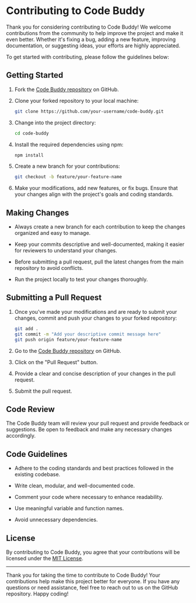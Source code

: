 # Contributing to Code Buddy

Thank you for considering contributing to Code Buddy! We welcome contributions from the community to help improve the project and make it even better. Whether it's fixing a bug, adding a new feature, improving documentation, or suggesting ideas, your efforts are highly appreciated.

To get started with contributing, please follow the guidelines below:

## Getting Started

1. Fork the [Code Buddy repository](https://github.com/your-username/code-buddy) on GitHub.

2. Clone your forked repository to your local machine:

   ```bash
   git clone https://github.com/your-username/code-buddy.git
   ```

3. Change into the project directory:

   ```bash
   cd code-buddy
   ```

4. Install the required dependencies using npm:

   ```bash
   npm install
   ```

5. Create a new branch for your contributions:

   ```bash
   git checkout -b feature/your-feature-name
   ```

6. Make your modifications, add new features, or fix bugs. Ensure that your changes align with the project's goals and coding standards.

## Making Changes

- Always create a new branch for each contribution to keep the changes organized and easy to manage.

- Keep your commits descriptive and well-documented, making it easier for reviewers to understand your changes.

- Before submitting a pull request, pull the latest changes from the main repository to avoid conflicts.

- Run the project locally to test your changes thoroughly.

## Submitting a Pull Request

1. Once you've made your modifications and are ready to submit your changes, commit and push your changes to your forked repository:

   ```bash
   git add .
   git commit -m "Add your descriptive commit message here"
   git push origin feature/your-feature-name
   ```

2. Go to the [Code Buddy repository](https://github.com/your-username/code-buddy) on GitHub.

3. Click on the "Pull Request" button.

4. Provide a clear and concise description of your changes in the pull request.

5. Submit the pull request.

## Code Review

The Code Buddy team will review your pull request and provide feedback or suggestions. Be open to feedback and make any necessary changes accordingly.

## Code Guidelines

- Adhere to the coding standards and best practices followed in the existing codebase.

- Write clean, modular, and well-documented code.

- Comment your code where necessary to enhance readability.

- Use meaningful variable and function names.

- Avoid unnecessary dependencies.

## License

By contributing to Code Buddy, you agree that your contributions will be licensed under the [MIT License](LICENSE).

---

Thank you for taking the time to contribute to Code Buddy! Your contributions help make this project better for everyone. If you have any questions or need assistance, feel free to reach out to us on the GitHub repository. Happy coding!

